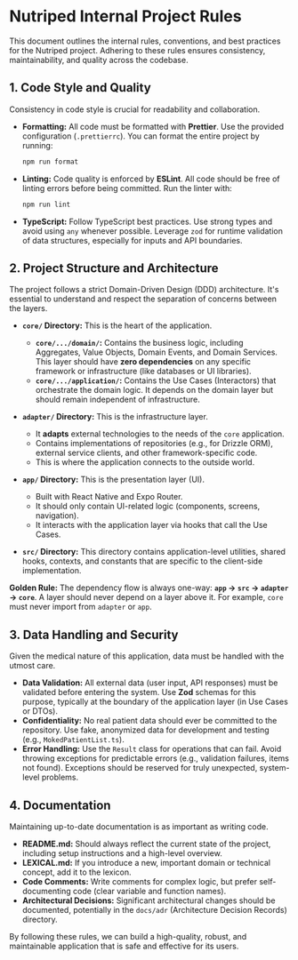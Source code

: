 # Nutriped Internal Project Rules

This document outlines the internal rules, conventions, and best practices for the Nutriped project. Adhering to these rules ensures consistency, maintainability, and quality across the codebase.

## 1. Code Style and Quality

Consistency in code style is crucial for readability and collaboration.

*   **Formatting:** All code must be formatted with **Prettier**. Use the provided configuration (`.prettierrc`). You can format the entire project by running:
    ```bash
    npm run format
    ```
*   **Linting:** Code quality is enforced by **ESLint**. All code should be free of linting errors before being committed. Run the linter with:
    ```bash
    npm run lint
    ```
*   **TypeScript:** Follow TypeScript best practices. Use strong types and avoid using `any` whenever possible. Leverage `zod` for runtime validation of data structures, especially for inputs and API boundaries.

## 2. Project Structure and Architecture

The project follows a strict Domain-Driven Design (DDD) architecture. It's essential to understand and respect the separation of concerns between the layers.

*   **`core/` Directory:** This is the heart of the application.
    *   **`core/.../domain/`:** Contains the business logic, including Aggregates, Value Objects, Domain Events, and Domain Services. This layer should have **zero dependencies** on any specific framework or infrastructure (like databases or UI libraries).
    *   **`core/.../application/`:** Contains the Use Cases (Interactors) that orchestrate the domain logic. It depends on the domain layer but should remain independent of infrastructure.

*   **`adapter/` Directory:** This is the infrastructure layer.
    *   It **adapts** external technologies to the needs of the `core` application.
    *   Contains implementations of repositories (e.g., for Drizzle ORM), external service clients, and other framework-specific code.
    *   This is where the application connects to the outside world.

*   **`app/` Directory:** This is the presentation layer (UI).
    *   Built with React Native and Expo Router.
    *   It should only contain UI-related logic (components, screens, navigation).
    *   It interacts with the application layer via hooks that call the Use Cases.

*   **`src/` Directory:** This directory contains application-level utilities, shared hooks, contexts, and constants that are specific to the client-side implementation.

**Golden Rule:** The dependency flow is always one-way: **`app` -> `src` -> `adapter` -> `core`**. A layer should never depend on a layer above it. For example, `core` must never import from `adapter` or `app`.

## 3. Data Handling and Security

Given the medical nature of this application, data must be handled with the utmost care.

*   **Data Validation:** All external data (user input, API responses) must be validated before entering the system. Use **Zod** schemas for this purpose, typically at the boundary of the application layer (in Use Cases or DTOs).
*   **Confidentiality:** No real patient data should ever be committed to the repository. Use fake, anonymized data for development and testing (e.g., `MokedPatientList.ts`).
*   **Error Handling:** Use the `Result` class for operations that can fail. Avoid throwing exceptions for predictable errors (e.g., validation failures, items not found). Exceptions should be reserved for truly unexpected, system-level problems.

## 4. Documentation

Maintaining up-to-date documentation is as important as writing code.

*   **README.md:** Should always reflect the current state of the project, including setup instructions and a high-level overview.
*   **LEXICAL.md:** If you introduce a new, important domain or technical concept, add it to the lexicon.
*   **Code Comments:** Write comments for complex logic, but prefer self-documenting code (clear variable and function names).
*   **Architectural Decisions:** Significant architectural changes should be documented, potentially in the `docs/adr` (Architecture Decision Records) directory.

By following these rules, we can build a high-quality, robust, and maintainable application that is safe and effective for its users.

